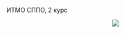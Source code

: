 ИТМО СППО, 2 курс

<p align="center">
  <img src="https://github.com/vovibssnff/vovibssnff/assets/91390914/27456526-9b98-400b-a332-7920b1a557b3" />
</p>


<!---
vovibssnff/vovibssnff is a ✨ special ✨ repository because its `README.md` (this file) appears on your GitHub profile.
You can click the Preview link to take a look at your changes.
--->
